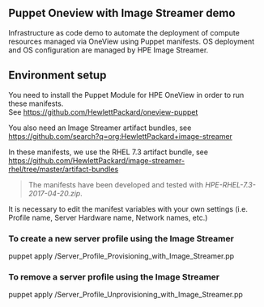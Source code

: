 ## Puppet Oneview with Image Streamer demo

Infrastructure as code demo to automate the deployment of compute resources managed via OneView using Puppet manifests.
OS deployment and OS configuration are managed by HPE Image Streamer.   

   
## Environment setup

You need to install the Puppet Module for HPE OneView in order to run these manifests.    
See https://github.com/HewlettPackard/oneview-puppet 

You also need an Image Streamer artifact bundles, see https://github.com/search?q=org:HewlettPackard+image-streamer   

In these manifests, we use the RHEL 7.3 artifact bundle, see https://github.com/HewlettPackard/image-streamer-rhel/tree/master/artifact-bundles   

>The manifests have been developed and tested with *HPE-RHEL-7.3-2017-04-20.zip*.

It is necessary to edit the manifest variables with your own settings (i.e. Profile name, Server Hardware name, Network names, etc.)

### To create a new server profile using the Image Streamer
puppet apply <path>/Server_Profile_Provisioning_with_Image_Streamer.pp

### To remove a server profile using the Image Streamer
puppet apply <path>/Server_Profile_Unprovisioning_with_Image_Streamer.pp
